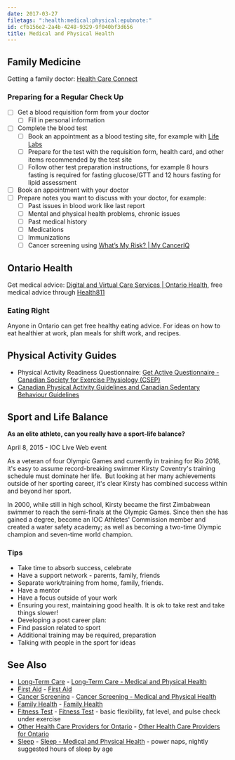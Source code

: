 ```yaml
---
date: 2017-03-27
filetags: ":health:medical:physical:epubnote:"
id: cfb156e2-2a4b-4248-9329-9f040bf3d656
title: Medical and Physical Health
---
```


## Family Medicine

Getting a family doctor: [Health Care
Connect](https://www.ontario.ca/page/find-family-doctor-or-nurse-practitioner)

### Preparing for a Regular Check Up

- [ ] Get a blood requisition form from your doctor
  - [ ] Fill in personal information
- [ ] Complete the blood test
  - [ ] Book an appointment as a blood testing site, for example with
    [Life Labs](https://www.lifelabs.com/)
  - [ ] Prepare for the test with the requisition form, health card, and
    other items recommended by the test site
  - [ ] Follow other test preparation instructions, for example 8 hours
    fasting is required for fasting glucose/GTT and 12 hours fasting for
    lipid assessment
- [ ] Book an appointment with your doctor
- [ ] Prepare notes you want to discuss with your doctor, for example:
  - [ ] Past issues in blood work like last report
  - [ ] Mental and physical health problems, chronic issues
  - [ ] Past medical history
  - [ ] Medications
  - [ ] Immunizations
  - [ ] Cancer screening using [What’s My Risk? \| My
    CancerIQ](https://www.mycanceriq.ca/Cancers/Risk)

## Ontario Health

Get medical advice: [Digital and Virtual Care Services \| Ontario
Health](https://www.ontariohealth.ca/getting-health-care/digital-virtual-services),
free medical advice through [Health811](https://health811.ontario.ca)

### Eating Right

Anyone in Ontario can get free healthy eating advice. For ideas on how
to eat healthier at work, plan meals for shift work, and recipes.

## Physical Activity Guides

- Physical Activity Readiness Questionnaire: [Get Active Questionnaire -
  Canadian Society for Exercise Physiology
  (CSEP)](https://csep.ca/2021/01/20/pre-screening-for-physical-activity/)
- [Canadian Physical Activity Guidelines and Canadian Sedentary
  Behaviour Guidelines](http://www.csep.ca/)

## Sport and Life Balance

**As an elite athlete, can you really have a sport-life balance?**

April 8, 2015 - IOC Live Web event

As a veteran of four Olympic Games and currently in training for Rio
2016, it's easy to assume record-breaking swimmer Kirsty Coventry's
training schedule must dominate her life.  But looking at her many
achievements outside of her sporting career, it's clear Kirsty has
combined success within and beyond her sport.

In 2000, while still in high school, Kirsty became the first Zimbabwean
swimmer to reach the semi-finals at the Olympic Games. Since then she
has gained a degree, become an IOC Athletes' Commission member and
created a water safety academy; as well as becoming a two-time Olympic
champion and seven-time world champion.

### Tips

- Take time to absorb success, celebrate
- Have a support network - parents, family, friends
- Separate work/training from home, family, friends.
- Have a mentor
- Have a focus outside of your work
- Ensuring you rest, maintaining good health. It is ok to take rest and
  take things slower!
- Developing a post career plan:
- Find passion related to sport
- Additional training may be required, preparation
- Talking with people in the sport for ideas

## See Also

- [Long-Term
  Care](../360-social-services-health-medical-long-term-care) -
  [Long-Term Care - Medical and Physical
  Health](id:44f19aa1-4ef3-4f0a-a5e0-ef64da79c659)
- [First Aid](../610-health-edu-first-aid) - [First
  Aid](id:6cb48881-9290-43dd-945b-efaf6c5a7ecd)
- [Cancer Screening](../610-health-medical-cancer-screening) - [Cancer
  Screening - Medical and Physical
  Health](id:38165ca7-b6dd-4550-8d85-bc72c2e2a40e)
- [Family Health](../610-health-medical-family-health) - [Family
  Health](id:22581bf1-4397-4827-b393-bfec1f840bf5)
- [Fitness Test](../610-health-medical-fitness-test) - [Fitness
  Test](id:b663c559-e626-4080-84e6-2a47ecd89e4c) - basic flexibility,
  fat level, and pulse check under exercise
- [Other Health Care Providers for
  Ontario](../610-health-medical-other-providers-ontario) - [Other
  Health Care Providers for
  Ontario](id:2634cf57-00f7-43c9-af64-56d8078c244f)
- [Sleep](../610-health-medical-sleep) - [Sleep - Medical and Physical
  Health](id:964cb438-cb54-46ba-8a39-403aaca47e88) - power naps, nightly
  suggested hours of sleep by age
